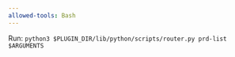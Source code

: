 ```yaml
---
allowed-tools: Bash
---
```


Run: `python3 $PLUGIN_DIR/lib/python/scripts/router.py prd-list $ARGUMENTS`
